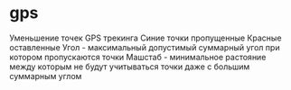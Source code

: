 # gps
Уменьшение точек GPS трекинга
Синие точки пропущенные
Красные оставленные
Угол - максимальный допустимый суммарный угол при котором пропускаются точки
Машстаб - минимальное растояние между которым не будут учитываться точки даже с большим суммарным углом
